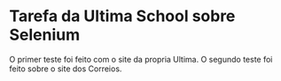 # Tarefa da Ultima School sobre Selenium
O primer teste foi feito com o site da propria Ultima.
O segundo teste foi feito sobre o site dos Correios.
